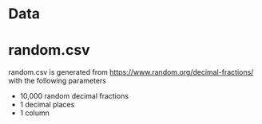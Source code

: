 # Data

# random.csv
random.csv is generated from https://www.random.org/decimal-fractions/ with the following parameters
* 10,000 random decimal fractions
* 1 decimal places
* 1 column

